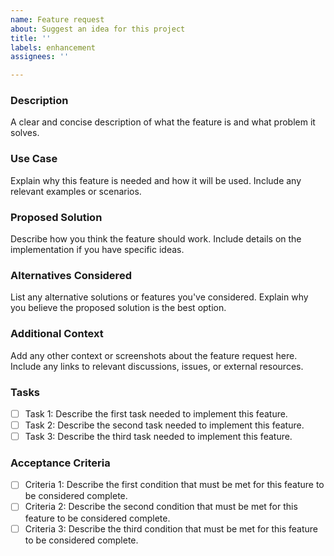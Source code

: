 ```yaml
---
name: Feature request
about: Suggest an idea for this project
title: ''
labels: enhancement
assignees: ''

---
```


### Description
A clear and concise description of what the feature is and what problem it solves.

### Use Case
Explain why this feature is needed and how it will be used. Include any relevant examples or scenarios.

### Proposed Solution
Describe how you think the feature should work. Include details on the implementation if you have specific ideas.

### Alternatives Considered
List any alternative solutions or features you've considered. Explain why you believe the proposed solution is the best option.

### Additional Context
Add any other context or screenshots about the feature request here. Include any links to relevant discussions, issues, or external resources.

### Tasks
- [ ] Task 1: Describe the first task needed to implement this feature.
- [ ] Task 2: Describe the second task needed to implement this feature.
- [ ] Task 3: Describe the third task needed to implement this feature.

### Acceptance Criteria
- [ ] Criteria 1: Describe the first condition that must be met for this feature to be considered complete.
- [ ] Criteria 2: Describe the second condition that must be met for this feature to be considered complete.
- [ ] Criteria 3: Describe the third condition that must be met for this feature to be considered complete.
